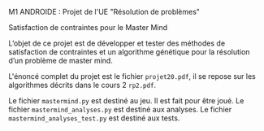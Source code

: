 M1 ANDROIDE : Projet de l'UE "Résolution de problèmes"

Satisfaction de contraintes pour le Master Mind

L’objet de ce projet est de développer et tester des méthodes de satisfaction de contraintes et un algorithme génétique pour la résolution d’un problème de master mind.

L'énoncé complet du projet est le fichier ``projet20.pdf``, il se repose sur les algorithmes décrits dans le cours 2 `rp2.pdf`.

Le fichier `mastermind.py` est destiné au jeu. Il est fait pour être joué.
Le fichier `mastermind_analyses.py` est destiné aux analyses.
Le fichier `mastermind_analyses_test.py` est destiné aux tests.
